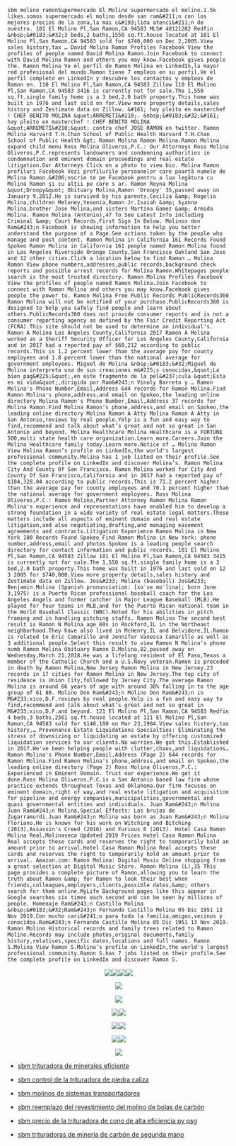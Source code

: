 
```
sbm molino ramonSupermercado El Molino supermercado el molino.1.5k likes.somos supermercado el molino desde san ram&#211;n con los mejores precios de la zona,la mas c&#193;lida atenci&#211;n de nuestro. 101 El Molino Pl,San Ramon,CA 94583 MLS# 40121282 Redfin &nbsp;&#0183;&#32;3 beds,2 baths,1550 sq.ft.house located at 101 El Molino Pl,San Ramon,CA 94583 sold for $740,000 on Dec 2,2005.View sales history,tax … David Molina Ramon Profiles Facebook View the profiles of people named David Molina Ramon.Join Facebook to connect with David Molina Ramon and others you may know.Facebook gives people the. Ramon Molina Ve el perfil de Ramon Molina en LinkedIn,la mayor red profesional del mundo.Ramon tiene 7 empleos en su perfil.Ve el perfil completo en LinkedIn y descubre los contactos y empleos de Ramon en. 110 El Molino Pl,San Ramon,CA 94583 Zillow 110 El Molino Pl,San Ramon,CA 94583 3416 is currently not for sale.The 1,550 sq.ft.single family home is a 3 bed,2.0 bath property.This home was built in 1976 and last sold on for.View more property details,sales history and Zestimate data on Zillow. &#161; hay pleito en masterchef ! CHEF BENITO MOLINA &quot;ARREMETI&#210;. &nbsp;&#0183;&#32;&#161; hay pleito en masterchef ! CHEF BENITO MOLINA &quot;ARREMETI&#210;&quot; contra chef JOSE RAMON en twitter. Ramon Molina Harvard T.H.Chan School of Public Health Harvard T.H.Chan School of Public Health &gt; Ramon Molina Ramon Molina.Ramon Molina expand child menu Ross Molina Oliveros,P.C.: Our Attorneys Ross Molina Oliveros,P.C.represents landowners and condemning authorities in condemnation and eminent domain proceedings and real estate litigation.Our Attorneys Click on a photo to view bio. Molina Ramon profiluri Facebook Vezi profilurile persoanelor care poartă numele de Molina Ramon.&#206;nscrie te pe Facebook pentru a lua legătura cu Molina Ramon şi cu alţii pe care s ar. Ramon Reyna Molina &quot;Droopy&quot; Obituary Molina,Ramon 'Droopy' 35,passed away on January 9,2012.He is survived by his parents,Cecilia &amp; Rogelio Molina,children Meloney,Yesenia,Ramon Jr.Isaiah &amp; Syanna Molina,brother Jose Molina,and sisters Martina Gamez &amp; Armida Molina. Ramon Molina (Antonio),47 To See Latest Info including Criminal &amp; Court Records,First Sign In Below. Molinos don Ram&#243;n Facebook is showing information to help you better understand the purpose of a Page.See actions taken by the people who manage and post content. Ramon Molina in California 161 Records Found Spokeo Ramon Molina in California 161 people named Ramon Molina found in Los Angeles Riverside Orange County,San Francisco Oakland San Jose and 12 other cities.Click a location below to find Ramon … Molina Ramon View phone numbers,addresses,public records,background check reports and possible arrest records for Molina Ramon.Whitepages people search is the most trusted directory. Ramon Molina Profiles Facebook View the profiles of people named Ramon Molina.Join Facebook to connect with Ramon Molina and others you may know.Facebook gives people the power to. Ramon Molina Free Public Records PublicRecords360 Ramon Molina will not be notified of your purchase.PublicRecords360 is designed to help you safely find people and learn about others.PublicRecords360 does not provide consumer reports and is not a consumer reporting agency as defined by the Fair Credit Reporting Act (FCRA).This site should not be used to determine an individual's. Ramon A Molina Los Angeles County,California 2017 Ramon A Molina worked as a Sheriff Security Officer for Los Angeles County,California and in 2017 had a reported pay of $60,212 according to public records.This is 1.2 percent lower than the average pay for county employees and 1.8 percent lower than the national average for government employees. Miguel de Molina &nbsp;&#0183;&#32;Miguel de Molina interpreta una de sus creaciones m&#225;s conocidas,&quot;La bien pag&#225;&quot;,en este fragmento de la pel&#237;cula &quot;Esta es mi vida&quot;,dirigida por Ram&#243;n Vinoly Barreto y … Ramon Molina's Phone Number,Email,Address 644 records for Ramon Molina.Find Ramon Molina's phone,address,and email on Spokeo,the leading online directory Molina Ramon's Phone Number,Email,Address 37 records for Molina Ramon.Find Molina Ramon's phone,address,and email on Spokeo,the leading online directory Molina Ramon A Atty Molina Ramon A Atty in San Antonio,reviews by real people.Yelp is a fun and easy way to find,recommend and talk about what’s great and not so great in San Antonio and beyond. Molina Healthcare Molina Healthcare is a FORTUNE 500,multi state health care organization.Learn more.Careers.Join the Molina Healthcare family today.Learn more.Notice of … Molina Ramon View Molina Ramon’s profile on LinkedIn,the world's largest professional community.Molina has 1 job listed on their profile.See the complete profile on LinkedIn and discover Molina’s. Ramon Molina City And County Of San Francisco. Ramon Molina worked for City And County Of San Francisco,California and in 2017 had a reported pay of $104,328.04 according to public records.This is 71.2 percent higher than the average pay for county employees and 70.1 percent higher than the national average for government employees. Ross Molina Oliveros,P.C.: Ramon Molina,Partner Attorney Ramon Molina Ramon Molina's experience and representations have enabled him to develop a strong foundation in a wide variety of real estate legal matters.These matters include all aspects of eminent domain and real estate litigation,and also negotiating,drafting,and managing easement agreements and contracts.Litigation Experience Ramon Molina in New York 100 Records Found Spokeo Find Ramon Molina in New York: phone number,address,email and photos.Spokeo is a leading people search directory for contact information and public records. 101 El Molino Pl,San Ramon,CA 94583 Zillow 101 El Molino Pl,San Ramon,CA 94583 3415 is currently not for sale.The 1,550 sq.ft.single family home is a 3 bed,2.0 bath property.This home was built in 1976 and last sold on 12 3 2005 for $740,000.View more property details,sales history and Zestimate data on Zillow. Jos&#233; Molina (baseball) Jos&#233; Benjamin Molina (Spanish pronunciation: [xoˈse moˈlina]; born June 3,1975) is a Puerto Rican professional baseball coach for the Los Angeles Angels and former catcher in Major League Baseball (MLB).He played for four teams in MLB,and for the Puerto Rican national team in the World Baseball Classic (WBC).Noted for his abilities in pitch framing and in handling pitching staffs. Ramon Molina The second best result is Ramon N Molina age 60s in Rockford,IL in the Northeast neighborhood.They have also lived in McHenry,IL and Belvidere,IL.Ramon is related to Eric Camarillo and Jennifer Vanessa Camarillo as well as 3 additional people.Select this result to view Ramon N Molina's phone numb Ramon Molina Obituary Ramon D.Molina,82,passed away on Wednesday,March 21,2018.He was a lifelong resident of El Paso,Texas a member of the Catholic Church and a U.S.Navy veteran.Ramon is preceded in death by Ramon Molina,New Jersey Ramon Molina in New Jersey.23 records in 17 cities for Ramon Molina in New Jersey.The top city of residence is Union City,followed by Jersey City.The average Ramon Molina is around 66 years of age with around 38% falling in to the age group of 61 80. Molino Don Ram&#243;n Molino Don Ram&#243;n in M&#233;xico,D.F.reviews by real people.Yelp is a fun and easy way to find,recommend and talk about what’s great and not so great in M&#233;xico,D.F.and beyond. 121 El Molino Pl,San Ramon,CA 94583 Redfin 4 beds,3 baths,2561 sq.ft.house located at 121 El Molino Pl,San Ramon,CA 94583 sold for $140,180 on Mar 23,1984.View sales history,tax history,… Provenance Estate Liquidations Specialties: Eliminating the stress of downsizing or liquidating an estate by offering customized liquidation services to our clients.No worries.We got this.Established in 2017.We've been helping people with clutter,chaos,and liquidations… Ramon Molina's Phone Number,Email,Address (Page 2) 644 records for Ramon Molina.Find Ramon Molina's phone,address,and email on Spokeo,the leading online directory (Page 2) Ross Molina Oliveros,P.C.: Experienced in Eminent Domain. Trust our experience.We get it done.Ross Molina Oliveros,P.C.is a San Antonio based law firm whose practice extends throughout Texas and Oklahoma.Our firm focuses on eminent domain,right of way,and real estate litigation and acquisition for pipeline and energy companies,municipalities,governmental and quasi governmental entities and individuals. Juan Ram&#243;n Molina Juan Ram&#243;n Molina,Special Effects: Las brujas de Zugarramurdi.Juan Ram&#243;n Molina was born as Juan Ram&#243;n Molina Floriano.He is known for his work on Witching and Bitching (2013),Assassin's Creed (2016) and Furious 6 (2013). Hotel Casa Ramon Molina Real,Molinaseca Updated 2019 Prices Hotel Casa Ramon Molina Real accepts these cards and reserves the right to temporarily hold an amount prior to arrival.Hotel Casa Ramon Molina Real accepts these cards and reserves the right to temporarily hold an amount prior to arrival. Amazon.com: Ramon Molina: Digital Music Online shopping from a great selection at Digital Music Store. Ramon Molina (L),35 This page provides a complete picture of Ramon,allowing you to learn the truth about Ramon &amp; for Ramon to look their best when friends,colleagues,employers,clients,possible dates,&amp; others search for them online.MyLife Background pages like this appear in Google searches six times each second and can be seen by millions of people. Homenaje Ram&#243;n Castillo Molina &nbsp;&#0183;&#32;Ram&#243;n Fernando Castillo Molina 05 Dic 1951 13 Nov 2019.Con mucho cari&#241;o para toda la familia,amigos,vecinos y conocidos.Ram&#243;n Fernando Castillo Molina 05 Dic 1951 13 Nov 2019. Ramon Molino Historical records and family trees related to Ramon Molino.Records may include photos,original documents,family history,relatives,specific dates,locations and full names. Ramon S.Molina View Ramon S.Molina’s profile on LinkedIn,the world's largest professional community.Ramon S.has 7 jobs listed on their profile.See the complete profile on LinkedIn and discover Ramon S. 
```

<div align="center">

<a href="https://es-mill.shibang-china.com/github&k=sbm+molino+ramon"><img src="https://static.shibang-china.com/es/mill/index.jpg"></a><a href="https://es-mill.shibang-china.com/materials.htmlgithub&k=sbm+molino+ramon"><img src="https://static.shibang-china.com/es/mill/materials.jpg"></a><a href="https://es-mill.shibang-china.com/about.htmlgithub&k=sbm+molino+ramon"><img src="https://static.shibang-china.com/es/mill/about.jpg"></a><a href="https://es-mill.shibang-china.com/contact.htmlgithub&k=sbm+molino+ramon"><img src="https://static.shibang-china.com/es/mill/contact.jpg"></a>

<a href="https://es-mill.shibang-china.com/github&k=sbm+molino+ramon"><img src="https://static.shibang-china.com/es/mill/banner.jpg"></a>

<a href="https://swt.shibang-china.com/github&k=sbm+molino+ramon"><img src="https://static.shibang-china.com/es/mill/chat.jpg"></a>

<a href="https://es-mill.shibang-china.com/products/vertical-roller-mill.htmlgithub&k=sbm+molino+ramon"><img src="https://static.shibang-china.com/es/mill/vertical.jpg"></a><a href="https://es-mill.shibang-china.com/products/raymond-mill.htmlgithub&k=sbm+molino+ramon"><img src="https://static.shibang-china.com/es/mill/raymond.jpg"></a>

<a href="https://es-mill.shibang-china.com/products/ultrafine-grinding-mill.htmlgithub&k=sbm+molino+ramon"><img src="https://static.shibang-china.com/es/mill/ultrafine.jpg"></a><a href="https://es-mill.shibang-china.com/products/trapezium-grinding-mill.htmlgithub&k=sbm+molino+ramon"><img src="https://static.shibang-china.com/es/mill/trapezium.jpg"></a>

<a href="https://es-mill.shibang-china.com/products/ball-mill.htmlgithub&k=sbm+molino+ramon"><img src="https://static.shibang-china.com/es/mill/ball.jpg"></a><a href="https://es-mill.shibang-china.com/products/hammer-mill.htmlgithub&k=sbm+molino+ramon"><img src="https://static.shibang-china.com/es/mill/hammer.jpg"></a>

<a href="https://swt.shibang-china.com/github&k=sbm+molino+ramon"><img src="https://static.shibang-china.com/es/mill/case.jpg"></a>

</div>


* [sbm trituradora de minerales eficiente](sbm%20trituradora%20de%20minerales%20eficiente.md)

* [sbm control de la trituradora de piedra caliza](sbm%20control%20de%20la%20trituradora%20de%20piedra%20caliza.md)

* [sbm molinos de sistemas transportadores](sbm%20molinos%20de%20sistemas%20transportadores.md)

* [sbm reemplazo del revestimiento del molino de bolas de carbón](sbm%20reemplazo%20del%20revestimiento%20del%20molino%20de%20bolas%20de%20carb%C3%B3n.md)

* [sbm precio de la trituradora de cono de alta eficiencia py psg](sbm%20precio%20de%20la%20trituradora%20de%20cono%20de%20alta%20eficiencia%20py%20psg.md)

* [sbm trituradoras de minería de carbón de segunda mano](sbm%20trituradoras%20de%20miner%C3%ADa%20de%20carb%C3%B3n%20de%20segunda%20mano.md)
